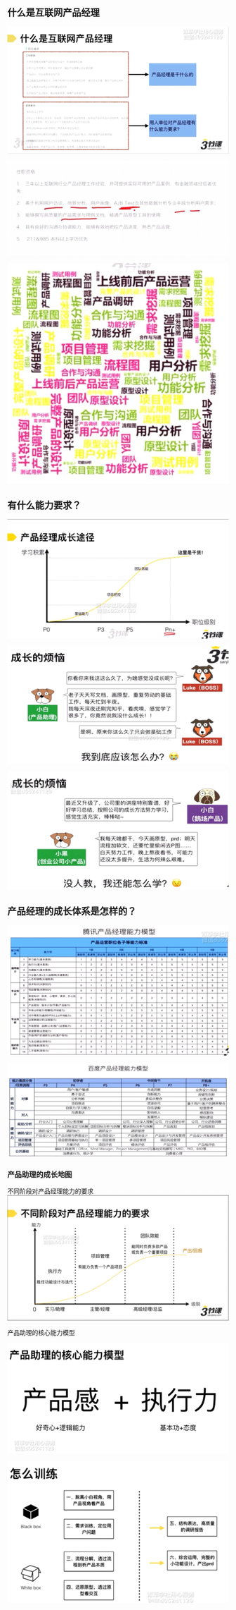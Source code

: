 ## 什么是互联网产品经理

![](src/2024-01-14_11-31-59.png)

![](src/2024-01-14_11-33-16.png)


![](src/2024-01-14_11-38-16.png)

## 有什么能力要求？

![](src/2024-01-14_11-41-23.png)


![](src/2024-01-14_11-43-40.png)

![](src/2024-01-14_11-44-50.png)

## 产品经理的成长体系是怎样的？

![](src/2024-01-14_11-55-07.png)


![](src/2024-01-14_11-58-19.png)

### 产品助理的成长地图

不同阶段对产品经理能力的要求
![](src/2024-01-14_12-45-09.png)

产品助理的核心能力模型

![](src/2024-01-14_12-49-28.png)


![](src/2024-01-14_12-54-02.png)


